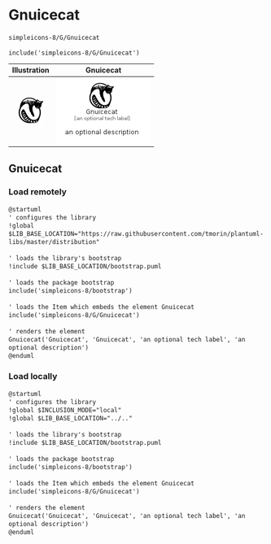 # Gnuicecat


```text
simpleicons-8/G/Gnuicecat
```

```text
include('simpleicons-8/G/Gnuicecat')
```



| Illustration | Gnuicecat |
| :---: | :---: |
| ![illustration for Illustration](../../simpleicons-8/G/Gnuicecat.png) | ![illustration for Gnuicecat](../../simpleicons-8/G/Gnuicecat.Local.png) |




## Gnuicecat

### Load remotely
```plantuml
@startuml
' configures the library
!global $LIB_BASE_LOCATION="https://raw.githubusercontent.com/tmorin/plantuml-libs/master/distribution"

' loads the library's bootstrap
!include $LIB_BASE_LOCATION/bootstrap.puml

' loads the package bootstrap
include('simpleicons-8/bootstrap')

' loads the Item which embeds the element Gnuicecat
include('simpleicons-8/G/Gnuicecat')

' renders the element
Gnuicecat('Gnuicecat', 'Gnuicecat', 'an optional tech label', 'an optional description')
@enduml
```

### Load locally
```plantuml
@startuml
' configures the library
!global $INCLUSION_MODE="local"
!global $LIB_BASE_LOCATION="../.."

' loads the library's bootstrap
!include $LIB_BASE_LOCATION/bootstrap.puml

' loads the package bootstrap
include('simpleicons-8/bootstrap')

' loads the Item which embeds the element Gnuicecat
include('simpleicons-8/G/Gnuicecat')

' renders the element
Gnuicecat('Gnuicecat', 'Gnuicecat', 'an optional tech label', 'an optional description')
@enduml
```

